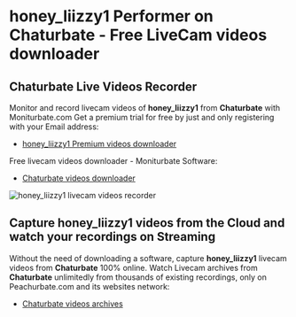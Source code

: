 # honey_liizzy1 Performer on Chaturbate - Free LiveCam videos downloader

## Chaturbate Live Videos Recorder

Monitor and record livecam videos of **honey_liizzy1** from **Chaturbate** with Moniturbate.com
Get a premium trial for free by just and only registering with your Email address:
* [honey_liizzy1 Premium videos downloader](https://moniturbate.com/request-demo-licence-key.html)

Free livecam videos downloader - Moniturbate Software:
* [Chaturbate videos downloader](https://moniturbate.com/moniturbate-download-software.html)

![honey_liizzy1 livecam videos recorder](https://peachurnet.com/templates/moniturbate-software.png)


## Capture honey_liizzy1 videos from the Cloud and watch your recordings on Streaming

Without the need of downloading a software, capture **honey_liizzy1** livecam videos from **Chaturbate** 100% online.
Watch Livecam archives from **Chaturbate** unlimitedly from thousands of existing recordings, only on Peachurbate.com and its websites network:
* [Chaturbate videos archives](https://peachurnet.com/)